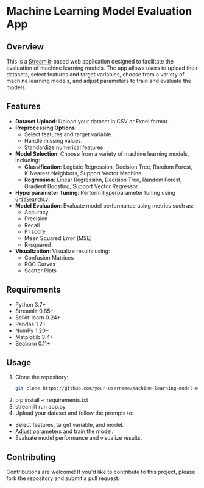 # Machine Learning Model Evaluation App

## Overview
This is a [Streamlit](https://streamlit.io)-based web application designed to facilitate the evaluation of machine learning models. The app allows users to upload their datasets, select features and target variables, choose from a variety of machine learning models, and adjust parameters to train and evaluate the models.

## Features
- **Dataset Upload**: Upload your dataset in CSV or Excel format.
- **Preprocessing Options**: 
  - Select features and target variable.
  - Handle missing values.
  - Standardize numerical features.
- **Model Selection**: Choose from a variety of machine learning models, including:
  - **Classification**: Logistic Regression, Decision Tree, Random Forest, K-Nearest Neighbors, Support Vector Machine.
  - **Regression**: Linear Regression, Decision Tree, Random Forest, Gradient Boosting, Support Vector Regressor.
- **Hyperparameter Tuning**: Perform hyperparameter tuning using `GridSearchCV`.
- **Model Evaluation**: Evaluate model performance using metrics such as:
  - Accuracy
  - Precision
  - Recall
  - F1 score
  - Mean Squared Error (MSE)
  - R-squared
- **Visualization**: Visualize results using:
  - Confusion Matrices
  - ROC Curves
  - Scatter Plots

## Requirements
- Python 3.7+
- Streamlit 0.85+
- Scikit-learn 0.24+
- Pandas 1.2+
- NumPy 1.20+
- Matplotlib 3.4+
- Seaborn 0.11+

## Usage
1. Clone the repository:
   ```bash
   git clone https://github.com/your-username/machine-learning-model-evaluation-app.git
2. pip install -r requirements.txt
3. streamlit run app.py
4. Upload your dataset and follow the prompts to:
- Select features, target variable, and model.
- Adjust parameters and train the model.
- Evaluate model performance and visualize results.
## Contributing
Contributions are welcome! If you'd like to contribute to this project, please fork the repository and submit a pull request.
